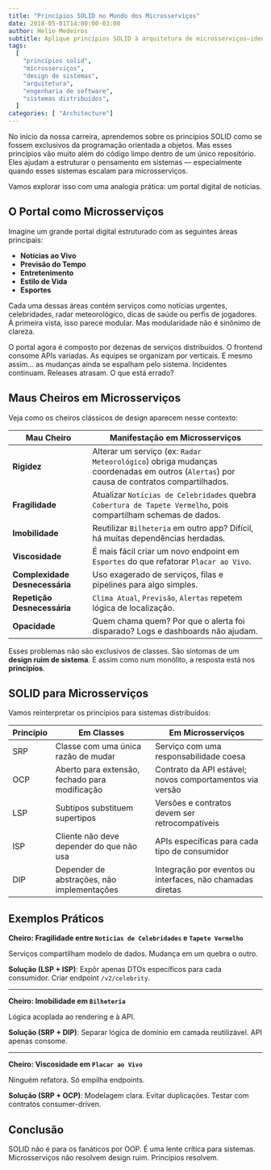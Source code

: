 ```yaml
---
title: "Princípios SOLID no Mundo dos Microsserviços"
date: 2018-05-01T14:00:00-03:00
author: Helio Medeiros
subtitle: Aplique princípios SOLID à arquitetura de microsserviços—identificando cheiros de sistema e projetando sistemas distribuídos coesos e sustentáveis com limites claros e contratos estáveis
tags:
  [
    "princípios solid",
    "microsserviços",
    "design de sistemas",
    "arquitetura",
    "engenharia de software",
    "sistemas distribuídos",
  ]
categories: [ "Architecture"]
---
```


No início da nossa carreira, aprendemos sobre os princípios SOLID como se fossem exclusivos da programação orientada a objetos. Mas esses princípios vão muito além do código limpo dentro de um único repositório. Eles ajudam a estruturar o pensamento em sistemas — especialmente quando esses sistemas escalam para microsserviços.

Vamos explorar isso com uma analogia prática: um portal digital de notícias.

## O Portal como Microsserviços

Imagine um grande portal digital estruturado com as seguintes áreas principais:

- **Notícias ao Vivo**
- **Previsão do Tempo**
- **Entretenimento**
- **Estilo de Vida**
- **Esportes**

Cada uma dessas áreas contém serviços como notícias urgentes, celebridades, radar meteorológico, dicas de saúde ou perfis de jogadores. À primeira vista, isso parece modular. Mas modularidade não é sinônimo de clareza.

O portal agora é composto por dezenas de serviços distribuídos. O frontend consome APIs variadas. As equipes se organizam por verticais. E mesmo assim... as mudanças ainda se espalham pelo sistema. Incidentes continuam. Releases atrasam. O que está errado?

## Maus Cheiros em Microsserviços

Veja como os cheiros clássicos de design aparecem nesse contexto:

| Mau Cheiro                     | Manifestação em Microsserviços                                                                                                          |
| ------------------------------ | --------------------------------------------------------------------------------------------------------------------------------------- |
| **Rigidez**                    | Alterar um serviço (ex: `Radar Meteorológico`) obriga mudanças coordenadas em outros (`Alertas`) por causa de contratos compartilhados. |
| **Fragilidade**                | Atualizar `Notícias de Celebridades` quebra `Cobertura de Tapete Vermelho`, pois compartilham schemas de dados.                         |
| **Imobilidade**                | Reutilizar `Bilheteria` em outro app? Difícil, há muitas dependências herdadas.                                                         |
| **Viscosidade**                | É mais fácil criar um novo endpoint em `Esportes` do que refatorar `Placar ao Vivo`.                                                    |
| **Complexidade Desnecessária** | Uso exagerado de serviços, filas e pipelines para algo simples.                                                                         |
| **Repetição Desnecessária**    | `Clima Atual`, `Previsão`, `Alertas` repetem lógica de localização.                                                                     |
| **Opacidade**                  | Quem chama quem? Por que o alerta foi disparado? Logs e dashboards não ajudam.                                                          |

Esses problemas não são exclusivos de classes. São sintomas de um **design ruim de sistema**. E assim como num monólito, a resposta está nos **princípios**.

## SOLID para Microsserviços

Vamos reinterpretar os princípios para sistemas distribuídos:

| Princípio | Em Classes                                     | Em Microsserviços                                          |
| --------- | ---------------------------------------------- | ---------------------------------------------------------- |
| SRP       | Classe com uma única razão de mudar            | Serviço com uma responsabilidade coesa                     |
| OCP       | Aberto para extensão, fechado para modificação | Contrato da API estável; novos comportamentos via versão   |
| LSP       | Subtipos substituem supertipos                 | Versões e contratos devem ser retrocompatíveis             |
| ISP       | Cliente não deve depender do que não usa       | APIs específicas para cada tipo de consumidor              |
| DIP       | Depender de abstrações, não implementações     | Integração por eventos ou interfaces, não chamadas diretas |

## Exemplos Práticos

**Cheiro: Fragilidade entre `Notícias de Celebridades` e `Tapete Vermelho`**

Serviços compartilham modelo de dados. Mudança em um quebra o outro.

**Solução (LSP + ISP)**: Expôr apenas DTOs específicos para cada consumidor. Criar endpoint `/v2/celebrity`.

---

**Cheiro: Imobilidade em `Bilheteria`**

Lógica acoplada ao rendering e à API.

**Solução (SRP + DIP)**: Separar lógica de domínio em camada reutilizável. API apenas consome.

---

**Cheiro: Viscosidade em `Placar ao Vivo`**

Ninguém refatora. Só empilha endpoints.

**Solução (SRP + OCP)**: Modelagem clara. Evitar duplicações. Testar com contratos consumer-driven.

## Conclusão

SOLID não é para os fanáticos por OOP. É uma lente crítica para sistemas. Microsserviços não resolvem design ruim. Princípios resolvem.
